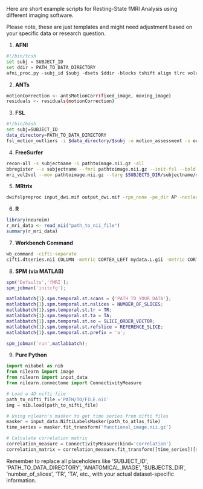 Here are short example scripts for Resting-State fMRI Analysis using different imaging software.

Please note, these are just templates and might need adjustment based on your specific data or research question. 

1. **AFNI**

```python
#!/bin/tcsh
set subj = SUBJECT_ID
set ddir = PATH_TO_DATA_DIRECTORY
afni_proc.py -subj_id $subj -dsets $ddir -blocks tshift align tlrc volreg blur mask regress -copy_anat ANATOMICAL_IMAGE -do_block 'tshift  align tlrc -copy_costs' -tcat_remove_first_trs 0 -volreg_align_to THIRD_VOL -volreg_align_e2a -volreg_tlrc_warp -blur_size 6.0 -regress_anaticor -regress_censor_motion 0.3 -regress_censor_outliers 0.1 -regress_apply_mot_types demean deriv -regress_est_blur_epits -regress_est_blur_errts
```

2. **ANTs**

```bash
motionCorrection <- antsMotionCorr(fixed_image, moving_image)
residuals <- residuals(motionCorrection)
```

3. **FSL**

```bash
#!/bin/bash
set subj=SUBJECT_ID
data_directory=PATH_TO_DATA_DIRECTORY
fsl_motion_outliers -i $data_directory/$subj -o motion_assessment -s output_motion_parameter --fd --thresh=0.9 
```

4. **FreeSurfer**

```bash
recon-all -s subjectname -i pathtoimage.nii.gz -all
bbregister --s subjectname --fmri pathtoimage.nii.gz --init-fsl --bold
mri_vol2vol --mov pathtoimage.nii.gz --targ $SUBJECTS_DIR/subjectname/mri/orig.mgz --interp nearest --o registered.nii.gz --reg $SUBJECTS_DIR/subjectname/bold/004/register.dof6.dat --no-save-reg
```

5. **MRtrix**

```bash
dwifslpreproc input_dwi.mif output_dwi.mif -rpe_none -pe_dir AP -nocleanup -eddy_options " --slm=linear --repol"
```

6. **R**

```R
library(neuroim)
r_mri_data <- read_nii("path_to_nii_file")
summary(r_mri_data)
```

7. **Workbench Command**

```bash
wb_command -cifti-separate 
cifti.dtseries.nii COLUMN -metric CORTEX_LEFT mydata.L.gii -metric CORTEX_RIGHT mydata.R.gii -volume ALL mydata_subcort.nii
```

8. **SPM (via MATLAB)**

```matlab
spm('Defaults','fMRI');
spm_jobman('initcfg');

matlabbatch{1}.spm.temporal.st.scans = {'PATH_TO_YOUR_DATA'}; 
matlabbatch{1}.spm.temporal.st.nslices = NUMBER_OF_SLICES;
matlabbatch{1}.spm.temporal.st.tr = TR;
matlabbatch{1}.spm.temporal.st.ta = TA;
matlabbatch{1}.spm.temporal.st.so = SLICE_ORDER_VECTOR;
matlabbatch{1}.spm.temporal.st.refslice = REFERENCE_SLICE;
matlabbatch{1}.spm.temporal.st.prefix = 'a';

spm_jobman('run',matlabbatch);
```

9. **Pure Python**

```python
import nibabel as nib
from nilearn import image
from nilearn import input_data
from nilearn.connectome import ConnectivityMeasure

# Load a 4D nifti file
path_to_nifti_file ='PATH/TO/FILE.nii'
img = nib.load(path_to_nifti_file)

# Using nilearn's masker to get time series from nifti files
masker = input_data.NiftiLabelsMasker(path_to_atlas_file)
time_series = masker.fit_transform('functional_image.nii.gz')

# Calculate correlation matrix
correlation_measure = ConnectivityMeasure(kind='correlation')
correlation_matrix = correlation_measure.fit_transform([time_series])[0]
```

Remember to replace all placeholders like 'SUBJECT_ID', 'PATH_TO_DATA_DIRECTORY', 'ANATOMICAL_IMAGE', 'SUBJECTS_DIR', 'number_of_slices', 'TR', 'TA', etc., with your actual dataset-specific information.
